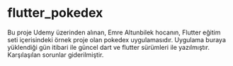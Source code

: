 # flutter_pokedex
 
Bu proje Udemy üzerinden alınan, Emre Altunbilek hocanın,
Flutter eğitim seti içerisindeki örnek proje olan pokedex uygulamasıdır.
Uygulama buraya yüklendiği gün itibari ile güncel dart ve flutter sürümleri ile yazılmıştır.
Karşılaşılan sorunlar giderilmiştir. 